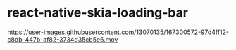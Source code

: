 # react-native-skia-loading-bar

https://user-images.githubusercontent.com/13070135/167300572-97d4ff12-c8db-447b-af82-3734d35cb5e6.mov
